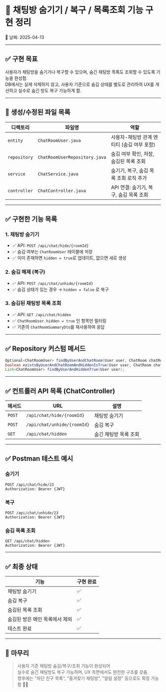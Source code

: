 # 🧼 채팅방 숨기기 / 복구 / 목록조회 기능 구현 정리

📅 날짜: 2025-04-13

---

## ✅ 구현 목표

사용자가 채팅방을 숨기거나 복구할 수 있으며, 숨긴 채팅방 목록도 조회할 수 있도록 기능을 완성함.  
DB에서는 실제 삭제하지 않고, 사용자 기준으로 숨김 상태를 별도로 관리하여 UX를 개선하고 실수로 숨긴 방도 복구 가능하게 함.

---

## 📂 생성/수정된 파일 목록

| 디렉토리 | 파일명 | 역할 |
|----------|--------|------|
| `entity` | `ChatRoomUser.java` | 사용자-채팅방 관계 엔티티 (숨김 여부 포함) |
| `repository` | `ChatRoomUserRepository.java` | 숨김 여부 확인, 저장, 숨김된 목록 조회 |
| `service` | `ChatService.java` | 숨기기, 복구, 숨김 목록 조회 로직 추가 |
| `controller` | `ChatController.java` | API 연결: 숨기기, 복구, 숨김 목록 조회 |

---

## ✅ 구현한 기능 목록

### 1. 채팅방 숨기기

- ✅ API: `POST /api/chat/hide/{roomId}`
- ✅ 숨김 여부는 `ChatRoomUser` 테이블에 저장
- ✅ 이미 존재하면 `hidden = true`로 업데이트, 없으면 새로 생성

### 2. 숨김 해제 (복구)

- ✅ API: `POST /api/chat/unhide/{roomId}`
- ✅ 숨김 상태가 있는 경우 → `hidden = false` 로 복구

### 3. 숨김된 채팅방 목록 조회

- ✅ API: `GET /api/chat/hidden`
- ✅ `ChatRoomUser.hidden = true` 인 항목만 필터링
- ✅ 기존의 `ChatRoomSummaryDto`를 재사용하여 응답

---

## ✅ Repository 커스텀 메서드

```java
Optional<ChatRoomUser> findByUserAndChatRoom(User user, ChatRoom chatRoom);
boolean existsByUserAndChatRoomAndHiddenIsTrue(User user, ChatRoom chatRoom);
List<ChatRoomUser> findByUserAndHiddenTrue(User user);
```

---

## ✅ 컨트롤러 API 목록 (ChatController)

| 메서드 | URL | 설명 |
|--------|-----|------|
| `POST` | `/api/chat/hide/{roomId}` | 채팅방 숨기기 |
| `POST` | `/api/chat/unhide/{roomId}` | 숨김 복구 |
| `GET` | `/api/chat/hidden` | 숨긴 채팅방 목록 조회 |

---

## ✅ Postman 테스트 예시

### 숨기기

```
POST /api/chat/hide/23
Authorization: Bearer {JWT}
```

### 복구

```
POST /api/chat/unhide/23
Authorization: Bearer {JWT}
```

### 숨김 목록 조회

```
GET /api/chat/hidden
Authorization: Bearer {JWT}
```

---

## ✅ 최종 상태

| 기능 | 구현 완료 |
|------|------------|
| 채팅방 숨기기 | ✅ |
| 숨김 복구 | ✅ |
| 숨김된 목록 조회 | ✅ |
| 숨김된 방은 메인 목록에서 제외 | ✅ |
| 테스트 완료 | ✅ |

---

## 🧠 마무리

> 사용자 기준 채팅방 숨김/복구/조회 기능이 완성되어  
> 실수로 숨긴 채팅방도 복구 가능하며, UX 측면에서도 완전한 구조를 갖춤.  
> 향후에는 "차단 친구 목록", "즐겨찾기 채팅방", "알림 설정" 등으로도 확장 가능함 💬🔥
